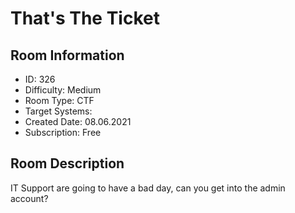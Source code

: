 ﻿# That's The Ticket

## Room Information
- ID: 326
- Difficulty: Medium
- Room Type: CTF
- Target Systems: 
- Created Date: 08.06.2021
- Subscription: Free

## Room Description
IT Support are going to have a bad day, can you get into the admin account?
